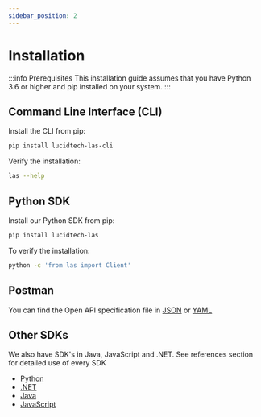 ```yaml
---
sidebar_position: 2
---
```


# Installation
:::info Prerequisites
This installation guide assumes that you have Python 3.6 or higher and pip installed on your system.
:::

## Command Line Interface \(CLI\)
Install the CLI from pip:

```bash
pip install lucidtech-las-cli
```

Verify the installation:

```bash
las --help
```

## Python SDK
Install our Python SDK from pip:

```bash
pip install lucidtech-las
```

To verify the installation:

```bash
python -c 'from las import Client'
```

## Postman

You can find the Open API specification file in [JSON](pathname:///oas.json) or [YAML](pathname:///oas.yaml)

## Other SDKs

We also have SDK's in Java, JavaScript and .NET. See references section for detailed use of every SDK

- [Python](../reference/sdks/python.mdx)
- [.NET](../reference/sdks/dotnet/index.mdx)
- [Java](../reference/sdks/java/index.mdx)
- [JavaScript](../reference/sdks/js/index.mdx)
